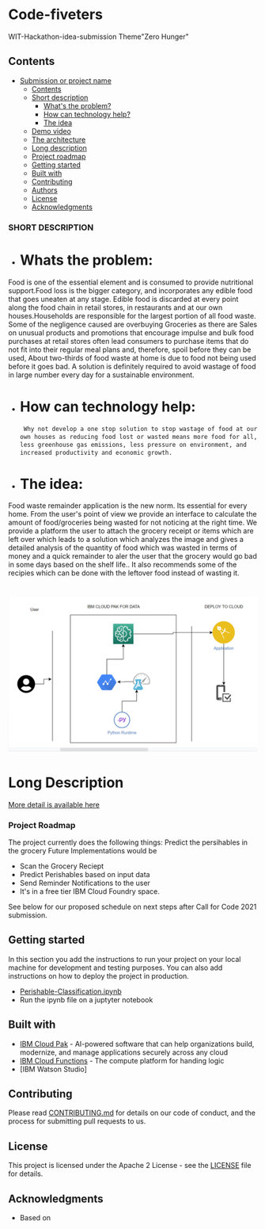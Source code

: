 # Code-fiveters
WIT-Hackathon-idea-submission 
Theme"Zero Hunger"
## Contents

- [Submission or project name](#submission-or-project-name)
  - [Contents](#contents)
  - [Short description](#short-description)
    - [What's the problem?](#whats-the-problem)
    - [How can technology help?](#how-can-technology-help)
    - [The idea](#the-idea)
  - [Demo video](#demo-video)
  - [The architecture](#the-architecture)
  - [Long description](#long-description)
  - [Project roadmap](#project-roadmap)
  - [Getting started](#getting-started)
  - [Built with](#built-with)
  - [Contributing](#contributing)
  - [Authors](#authors)
  - [License](#license)
  - [Acknowledgments](#acknowledgments)

###  SHORT DESCRIPTION
- # Whats the problem:
Food is one of the essential element and is consumed to provide nutritional support.Food loss is the bigger category, and incorporates any edible food that goes uneaten at any stage. Edible food is discarded at every point along the food chain in retail stores, in restaurants and at our own  houses.Households are responsible for the largest portion of all food waste.
Some of the negligence caused are overbuying Groceries as there are Sales on unusual products and promotions that encourage impulse and bulk food purchases at retail stores often lead consumers to purchase items that do not fit into their regular meal plans and, therefore, spoil before they can be used, About two-thirds of food waste at home is due to food not being used before it goes bad.
 A solution is definitely required to avoid wastage of food in large  number every day for a sustainable environment.
- # How can technology help: 
       Why not develop a one stop solution to stop wastage of food at our own houses as reducing food lost or wasted means more food for all, less greenhouse gas emissions, less pressure on environment, and increased productivity and economic growth.

- # The idea:
Food waste remainder application is the new norm. Its essential for every home.  From the user's point of view we provide an interface to calculate the amount of food/groceries being wasted for not noticing at the right time. We provide a platform the user to attach the grocery receipt or items which are left over which leads to a solution which analyzes the image and gives a detailed analysis of the quantity of food which was wasted in terms of money and a quick remainder to aler the user that the grocery would go bad in some days based on the shelf life.. It also recommends some of the recipies which can be done with the leftover food instead of wasting it.
# ![Architecture Diagram](./images/architecture-dgrm.png)

# Long Description
[More detail is available here](./docs/DESCRIPTION.md)

### Project Roadmap
The project currently does the following things:
Predict the persihables in the grocery 
Future Implementations would be 
- Scan the Grocery Reciept
- Predict Perishables based on input data
- Send  Reminder Notifications to the user 
- It's in a free tier IBM Cloud Foundry space. 

See below for our proposed schedule on next steps after Call for Code 2021 submission.

## Getting started

In this section you add the instructions to run your project on your local machine for development and testing purposes. You can also add instructions on how to deploy the project in production.

- [Perishable-Classification.ipynb](./Perishable-Classification.ipynb)
- Run the ipynb file on a juptyter notebook
## Built with

- [IBM Cloud Pak](https://cloud.ibm.com/catalog?search=cloudant#search_results) - AI-powered software that can help organizations build, modernize, and manage applications securely across any cloud
- [IBM Cloud Functions](https://cloud.ibm.com/catalog?search=cloud%20functions#search_results) - The compute platform for handing logic
- [IBM Watson Studio]
## Contributing

Please read [CONTRIBUTING.md](CONTRIBUTING.md) for details on our code of conduct, and the process for submitting pull requests to us.
## License

This project is licensed under the Apache 2 License - see the [LICENSE](LICENSE) file for details.

## Acknowledgments

- Based on
